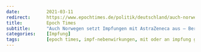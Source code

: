 ```yaml
---
date:          2021-03-11
redirect:      https://www.epochtimes.de/politik/deutschland/auch-norwegen-setzt-impfungen-mit-astrazeneca-vakzin-aus-bundesgesundheitsministerium-sieht-keinen-anlass-fuer-stopp-a3468170.html
title:         Epoch Times
subtitle:      "Auch Norwegen setzt Impfungen mit AstraZeneca aus – Berlin sieht keinen Anlass für einen Stopp"
categories:    [Impfung]
tags:          [epoch times, impf-nebenwirkungen, mit oder an impfung gestorben, blutgerinnungsstörungen, astrazeneca]
---
```

